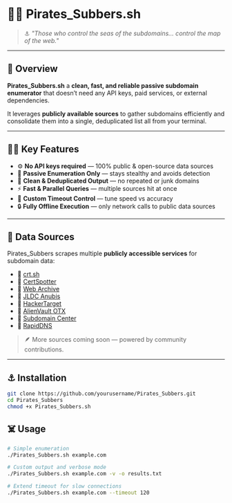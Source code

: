 # 🏴‍☠️ Pirates_Subbers.sh  
> ⚓ *"Those who control the seas of the subdomains… control the map of the web."*

---

## 🧭 Overview

**Pirates_Subbers.sh** a **clean, fast, and reliable passive subdomain enumerator** that doesn’t need any API keys, paid services, or external dependencies.

It leverages **publicly available sources** to gather subdomains efficiently and consolidate them into a single, deduplicated list all from your terminal.

---

## 🏴‍☠️ Key Features

- ⚙️ **No API keys required** — 100% public & open-source data sources  
- 🧠 **Passive Enumeration Only** — stays stealthy and avoids detection  
- 🧹 **Clean & Deduplicated Output** — no repeated or junk domains  
- ⚡ **Fast & Parallel Queries** — multiple sources hit at once  
- 📜 **Custom Timeout Control** — tune speed vs accuracy  
- 🔒 **Fully Offline Execution** — only network calls to public data sources  

---

## 🌊 Data Sources

Pirates_Subbers scrapes multiple **publicly accessible services** for subdomain data:
- 🏴 [crt.sh](https://crt.sh)  
- 🏴 [CertSpotter](https://certspotter.com)  
- 🏴 [Web Archive](https://web.archive.org)  
- 🏴 [JLDC Anubis](https://jldc.me/anubis/subdomains/)  
- 🏴 [HackerTarget](https://api.hackertarget.com/hostsearch/)  
- 🏴 [AlienVault OTX](https://otx.alienvault.com)  
- 🏴 [Subdomain Center](https://api.subdomain.center)  
- 🏴 [RapidDNS](https://rapiddns.io)  

> 🪶 More sources coming soon — powered by community contributions.

---

## ⚓ Installation

```bash
git clone https://github.com/yourusername/Pirates_Subbers.git
cd Pirates_Subbers
chmod +x Pirates_Subbers.sh
```
## ☠️ Usage
```bash
# Simple enumeration
./Pirates_Subbers.sh example.com

# Custom output and verbose mode
./Pirates_Subbers.sh example.com -v -o results.txt

# Extend timeout for slow connections
./Pirates_Subbers.sh example.com --timeout 120
